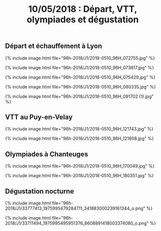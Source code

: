 ﻿---
title: "10/05/2018 : Départ, VTT, olympiades et dégustation"
permalink: /96h-2018/J1/
---

## Départ et échauffement à Lyon

{% include image.html file="96h-2018/J1/2018-0510_96H_072755.jpg" %}

{% include image.html file="96h-2018/J1/2018-0510_96H_073817.jpg" %}

{% include image.html file="96h-2018/J1/2018-0510_96H_075429.jpg" %}

{% include image.html file="96h-2018/J1/2018-0510_96H_080335.jpg" %}

{% include image.html file="96h-2018/J1/2018-0510_96H_091702 (1).jpg" %}

## VTT au Puy-en-Velay

{% include image.html file="96h-2018/J1/2018-0510_96H_121743.jpg" %}

{% include image.html file="96h-2018/J1/2018-0510_96H_121808.jpg" %}

## Olympiades à Chanteuges

{% include image.html file="96h-2018/J1/2018-0510_96H_170049.jpg" %}

{% include image.html file="96h-2018/J1/2018-0510_96H_180351.jpg" %}

## Dégustation nocturne

{% include image.html file="96h-2018/J1/33777413_1975995479284711_341883000239161344_o.png" %}

{% include image.html file="96h-2018/J1/33711494_1975995495951376_8608891418003374080_o.png" %}
